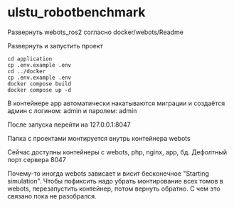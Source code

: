 # ulstu_robotbenchmark

Развернуть webots_ros2 согласно docker/webots/Readme

Развернуть и запустить проект
~~~
cd application
cp .env.example .env
cd ../docker
cp .env.example .env
docker compose build
docker compose up -d
~~~

В контейнере app автоматически накатываются миграции и создаётся админ с логином: admin и паролем: admin

После запуска перейти на 127.0.0.1:8047

Папка с проектами монтируется внутрь контейнера webots

Сейчас доступны контейнеры с webots, php, nginx, app, бд. Дефолтный порт сервера 8047

Почему-то иногда webots зависает и висит бесконечное "Starting simulation". Чтобы пофиксить надо убрать монтирование всех томов в webots, перезапустить контейнер, потом вернуть обратно. С чем это связано пока не разобрался.
